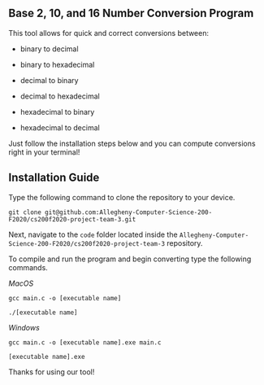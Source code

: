 ## Base 2, 10, and 16 Number Conversion Program

This tool allows for quick and correct conversions between:

- binary to decimal

- binary to hexadecimal

- decimal to binary

- decimal to hexadecimal

- hexadecimal to binary

- hexadecimal to decimal

Just follow the installation steps below and you can compute conversions right in your terminal!

## Installation Guide

Type the following command to clone the repository to your device.

`git clone git@github.com:Allegheny-Computer-Science-200-F2020/cs200f2020-project-team-3.git`

Next, navigate to the `code` folder located inside the
`Allegheny-Computer-Science-200-F2020/cs200f2020-project-team-3` repository.

To compile and run the program and begin converting type the following commands.

*MacOS*

`gcc main.c -o [executable name]`

`./[executable name]`

*Windows*

`gcc main.c -o [executable name].exe main.c`

`[executable name].exe`

Thanks for using our tool!
